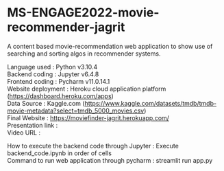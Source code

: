 # MS-ENGAGE2022-movie-recommender-jagrit <br />
A content based ​movie-recommendation web application to show use of searching and sorting algos in recommender systems. <br />

Language used : Python v3.10.4 <br />
Backend coding : Jupyter v6.4.8 <br />
Frontend coding : Pycharm v11.0.14.1 <br />
Website deployment : Heroku cloud application platform (https://dashboard.heroku.com/apps) <br />
Data Source : Kaggle.com (https://www.kaggle.com/datasets/tmdb/tmdb-movie-metadata?select=tmdb_5000_movies.csv) <br />
Final Website : https://moviefinder-jagrit.herokuapp.com/ <br />
Presentation link :  <br />
Video URL : <br />

How to execute the backend code through Jupyter : Execute backend_code.ipynb in order of cells <br />
Command to run web application through pycharm : streamlit run app.py 
